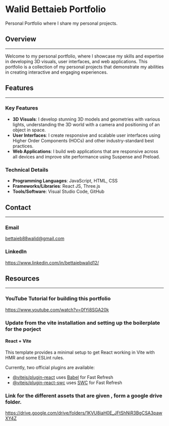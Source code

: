 # Walid Bettaieb Portfolio
Personal Portfolio where I share my personal projects.

## Overview
---

Welcome to my personal portfolio, where I showcase my skills and expertise in developing 3D visuals, user interfaces, and web applications. This portfolio is a collection of my personal projects that demonstrate my abilities in creating interactive and engaging experiences.

## Features
---

### Key Features
- **3D Visuals**: I develop stunning 3D models and geometries with various lights, understanding the 3D world with a camera and positioning of an object in space.
- **User Interfaces**: I create responsive and scalable user interfaces using Higher Order Components (HOCs) and other industry-standard best practices.
- **Web Applications**: I build web applications that are responsive across all devices and improve site performance using Suspense and Preload.

### Technical Details
- **Programming Languages**: JavaScript, HTML, CSS
- **Frameworks/Libraries**: React JS, Three.js
- **Tools/Software**: Visual Studio Code, GitHub

## Contact
---

### Email
bettaieb88walid@gmail.com

### LinkedIn
https://www.linkedin.com/in/bettaiebwalid12/

## Resources
---

### YouTube Tutorial for building this portfolio
https://www.youtube.com/watch?v=0fYi8SGA20k

### Update from the vite installation and setting up the boilerplate for the porject 
#### React + Vite

This template provides a minimal setup to get React working in Vite with HMR and some ESLint rules.

Currently, two official plugins are available:

- [@vitejs/plugin-react](https://github.com/vitejs/vite-plugin-react/blob/main/packages/plugin-react/README.md) uses [Babel](https://babeljs.io/) for Fast Refresh
- [@vitejs/plugin-react-swc](https://github.com/vitejs/vite-plugin-react-swc) uses [SWC](https://swc.rs/) for Fast Refresh

### Link for the different assets that are given , form a google drive folder. 

https://drive.google.com/drive/folders/1KVU8iaH0E_JFtShNiR3BgCSA3pawXY4Z